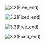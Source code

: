 ![3.2(Free_end)](https://raw.github.com/wiki/tamlog06/KU_Computer_Engineering/3.3/3.3.2%20u_movie%(Free%20end).gif)

![3.2(Fixed_end)](https://raw.github.com/wiki/tamlog06/KU_Computer_Engineering/3.3/3.3.2%20u_movie%(Fixed%20end).gif)

![3.3(Free_end)](https://raw.github.com/wiki/tamlog06/KU_Computer_Engineering/3.3/3.3.3%20u_movie%(Free%20end).gif)

![3.3(Fixed_end)](https://raw.github.com/wiki/tamlog06/KU_Computer_Engineering/3.3/3.3.3%20u_movie%(Fixed%20end).gif)